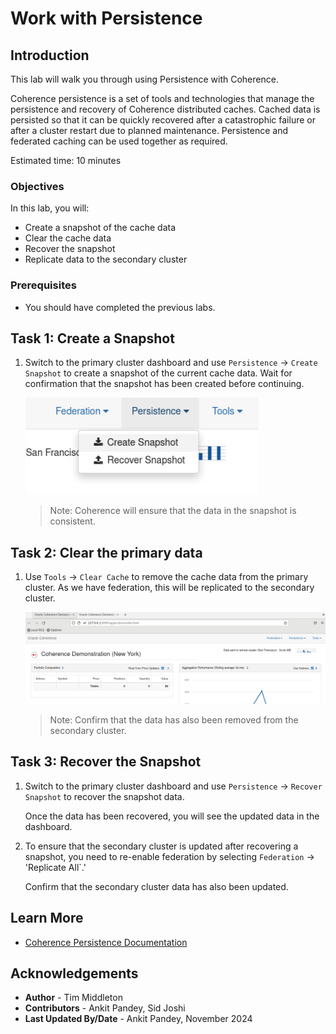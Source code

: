 # Work with Persistence

## Introduction

This lab will walk you through using Persistence with Coherence.

Coherence persistence is a set of tools and technologies that manage the persistence and recovery of 
Coherence distributed caches. Cached data is persisted so that it can be quickly recovered after a 
catastrophic failure or after a cluster restart due to planned maintenance. Persistence and federated caching can be used together as required.

Estimated time: 10 minutes

### Objectives

In this lab, you will:

* Create a snapshot of the cache data
* Clear the cache data
* Recover the snapshot
* Replicate data to the secondary cluster

### Prerequisites

* You should have completed the previous labs.

## Task 1: Create a Snapshot
 
1. Switch to the primary cluster dashboard and use `Persistence` -> `Create Snapshot` to create a snapshot of the current cache data.
   Wait for confirmation that the snapshot has been created before continuing.

   ![Create Snapshot](images/create-snapshot.png "Create Snapshot")

   > Note: Coherence will ensure that the data in the snapshot is consistent.

## Task 2: Clear the primary data

1. Use `Tools` -> `Clear Cache` to remove the cache data from the primary cluster. As we have federation, this will be replicated to the secondary cluster.

   ![Clear Cache](images/clear-cache.png "Clear Cache")

   > Note: Confirm that the data has also been removed from the secondary cluster.

## Task 3: Recover the Snapshot

1. Switch to the primary cluster dashboard and use `Persistence` -> `Recover Snapshot` to recover the snapshot data.
     
   Once the data has been recovered, you will see the updated data in the dashboard.

2. To ensure that the secondary cluster is updated after recovering a snapshot, you need to re-enable federation by selecting `Federation` -> 'Replicate All`.'

   Confirm that the secondary cluster data has also been updated.            

## Learn More

* [Coherence Persistence Documentation](https://docs.oracle.com/en/middleware/standalone/coherence/14.1.2.0/administer/persisting-caches.html)

## Acknowledgements

* **Author** - Tim Middleton
* **Contributors** - Ankit Pandey, Sid Joshi
* **Last Updated By/Date** - Ankit Pandey, November 2024
